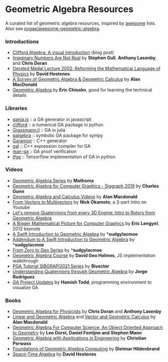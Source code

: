 # Geometric Algebra Resources

A curated list of geometric algebra resources, inspired by [awesome](https://github.com/sindresorhus/awesome) lists. Also see [pygae/awesome-geometric-algebra](https://github.com/pygae/awesome-geometric-algebra).

### Introductions

- [Clifford Algebra: A visual introduction](https://slehar.wordpress.com/2014/03/18/clifford-algebra-a-visual-introduction/) (blog post)
- [Imaginary Numbers Are Not Real](http://geometry.mrao.cam.ac.uk/wp-content/uploads/2015/02/ImagNumbersArentReal.pdf) by **Stephen Gull**, **Anthony Lasenby**, and **Chris Doran**
- [Oersted Medal Lecture 2002: Reforming the Mathematical Language of Physics](http://geocalc.clas.asu.edu/pdf/OerstedMedalLecture.pdf) by **David Hestenes**
- [A Survey of Geometric Algebra & Geometric Calculus](http://faculty.luther.edu/~macdonal/GA&GC.pdf) by **Alan MacDonald**
- [Geometric Algebra](http://arxiv.org/abs/1205.5935 "Geometric Algebra") by **Eric Chisolm**, good for learning the technical details

### Libraries

- [ganja.js](https://github.com/enkimute/ganja.js) :: a GA generator in javascript 
- [clifford](https://github.com/pygae/clifford) :: a numerical GA package in python
- [Grassmann.jl](https://github.com/chakravala/Grassmann.jl) :: GA in julia
- [galgebra](https://github.com/pygae/galgebra) :: symbolic GA package for sympy
- [Garamon](https://github.com/vincentnozick/garamon) :: C++ generator
- [gal](https://github.com/jeremyong/gal) :: C++ expression compiler for GA
- [lean-ga](https://github.com/pygae/lean-ga) :: GA proof verification
- [tfga](https://github.com/RobinKa/tfga) :: Tensorflow implementation of GA in python

### Videos

- [Geometric Algebra Series](https://www.youtube.com/playlist?list=PLpzmRsG7u_gqaTo_vEseQ7U8KFvtiJY4K) by **Mathoma**
- [Geometric Algebra for Computer Graphics - Siggraph 2019](https://www.youtube.com/watch?v=tX4H_ctggYo) by **Charles Gunn**
- [Geometric Algebra and Calculus Videos](https://www.youtube.com/channel/UCymE67THrWoeTABxzJm1wdg/videos) by **Alan Macdonald**
- [From Vectors to Multivectors](https://www.youtube.com/playlist?list=PLQ6JJNfj9jD_H3kUopCXkvvGoZqzYOzsV) by **Nick Okamoto**, a 3-part intro on Youtube
- [Let's remove Quaternions from every 3D Engine: Intro to Rotors from Geometric Algebra](https://www.youtube.com/watch?v=Idlv83CxP-8)
- [A Bigger Mathematical Picture for Computer Graphics](https://www.youtube.com/watch?v=WZApQkDBr5o) by **Eric Lengyel**, 2012 keynote
- [A Swift Introduction to Geometric Algebra](https://www.youtube.com/watch?v=60z_hpEAtD8) by ***sudgylacmoe**
- [Addendum to A Swift Introduction to Geometric Algebra](https://www.youtube.com/watch?v=0bOiy0HVMqA) by ***sudgylacmoe**
- [From Zero to Geo Series](https://www.youtube.com/playlist?list=PLVuwZXwFua-0Ks3rRS4tIkswgUmDLqqRy) by ***sudgylacmoe**
- [Geometric Algebra Course](https://www.youtube.com/playlist?list=PLxo3PbygE0PLdFFy_2b02JAaUsleFW8py) by **David Geo Holmes**, JS implementation walkthrough
- [PGA Tutorial SIBGRAPI2021 Series](https://www.youtube.com/playlist?list=PLsSPBzvBkYjxrsTOr0KLDilkZaw7UE2Vc) by **Bivector**
- [Understanding Quaternions through Geometric Algebra](https://www.youtube.com/watch?v=eo2HNCTV78s) by **Jorge Rodriguez**
- [GA Project Updates](https://www.youtube.com/playlist?list=PL9a8DfUJQcuCAJ2a1vqpk3rcPW4q_Isnz) by **Hamish Todd**, programming environment to visualize GA

### Books

- [Geometric Algebra for Physicists](http://geometry.mrao.cam.ac.uk/2007/01/geometric-algebra-for-physicists/) by **Chris Doran** and **Anthony Lasenby**
- [Linear and Geometric Algebra](http://faculty.luther.edu/~macdonal/laga/index.html) and [Vector and Geometric Calculus](http://faculty.luther.edu/~macdonal/vagc/index.html) by **Alan Macdonald**
- [Geometric Algebra For Computer Science, An Object Oriented Approach to Geometry](http://www.geometricalgebra.net/) by **Leo Dorst, Daniel Fontijne and Stephen Mann**
- [Geometric Algebra with Applications in Engineering](http://link.springer.com/book/10.1007/978-3-540-89068-3) by **Christian Perwass**
- [Foundations of Geometric Algebra Computing](http://link.springer.com/book/10.1007/978-3-642-31794-1) by **Dietmar Hildenbrand**
- [Space-Time Algebra](http://www.springer.com/us/book/9783319184128) by **David Hestenes**
